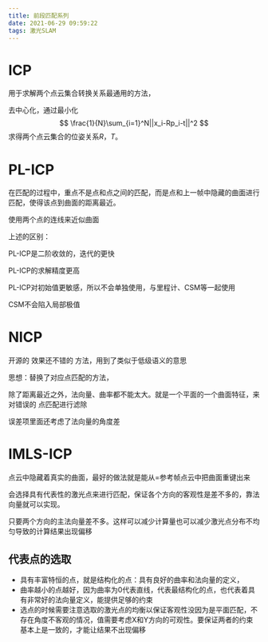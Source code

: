 ```yaml
---
title: 前段匹配系列
date: 2021-06-29 09:59:22
tags: 激光SLAM
---
```


# ICP

用于求解两个点云集合转换关系最通用的方法，

去中心化，通过最小化
$$
\frac{1}{N}\sum_{i=1}^N||x_i-Rp_i-t||^2
$$
求得两个点云集合的位姿关系$R，T$。





# PL-ICP

在匹配的过程中，重点不是点和点之间的匹配，而是点和上一帧中隐藏的曲面进行匹配，使得该点到曲面的距离最近。

使用两个点的连线来近似曲面



上述的区别：

PL-ICP是二阶收敛的，迭代的更快

PL-ICP的求解精度更高

PL-ICP对初始值更敏感，所以不会单独使用，与里程计、CSM等一起使用

CSM不会陷入局部极值





# NICP

开源的 效果还不错的 方法，用到了类似于低级语义的意思

思想：替换了对应点匹配的方法，

除了距离最近之外，法向量、曲率都不能太大。就是一个平面的一个曲面特征，来对错误的 点匹配进行滤除

误差项里面还考虑了法向量的角度差



# IMLS-ICP

点云中隐藏着真实的曲面，最好的做法就是能从=参考帧点云中把曲面重键出来





会选择具有代表性的激光点来进行匹配，保证各个方向的客观性是差不多的，靠法向量就可以实现。

只要两个方向的主法向量差不多。这样可以减少计算量也可以减少激光点分布不均匀导致的计算结果出现偏移



## 代表点的选取

- 具有丰富特恒的点，就是结构化的点：具有良好的曲率和法向量的定义，
- 曲率越小的点越好，因为曲率为0代表直线，代表最结构化的点，也代表着具有非常好的法向量定义，能提供足够的约束
- 选点的时候需要注意选取的激光点的均衡以保证客观性没因为是平面匹配，不存在角度不客观的情况，值需要考虑X和Y方向的可观性。要保证两者的约束基本上是一致的，才能让结果不出现偏移

